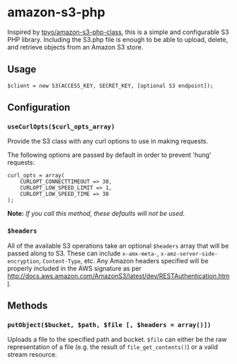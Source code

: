 amazon-s3-php
=============

Inspired by [tpyo/amazon-s3-php-class](https://github.com/tpyo/amazon-s3-php-class), this is a simple and configurable S3 PHP library. Including the S3.php file is enough to be able to upload, delete, and retrieve objects from an Amazon S3 store.

## Usage
`$client = new S3(ACCESS_KEY, SECRET_KEY, [optional S3 endpoint]);`

## Configuration
### `useCurlOpts($curl_opts_array)`
Provide the S3 class with any curl options to use in making requests.

The following options are passed by default in order to prevent 'hung' requests:
```
curl_opts = array(
    CURLOPT_CONNECTTIMEOUT => 30,
    CURLOPT_LOW_SPEED_LIMIT => 1,
    CURLOPT_LOW_SPEED_TIME => 30
);
```
**Note:** *If you call this method, these defaults will not be used.*

### `$headers`
All of the available S3 operations take an optional `$headers` array that will be passed along to S3. These can include `x-amx-meta-`, `x-amz-server-side-encryption`, `Content-Type`, etc. Any Amazon headers specified will be properly included in the AWS signature as per http://docs.aws.amazon.com/AmazonS3/latest/dev/RESTAuthentication.html.

## Methods
### `putObject($bucket, $path, $file [, $headers = array()])`
Uploads a file to the specified path and bucket. `$file` can either be the raw representation of a file (e.g. the result of `file_get_contents()`) or a valid stream resource.
